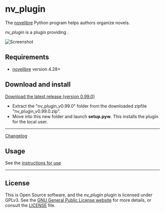 # nv_plugin

The [novelibre](https://github.com/peter88213/novelibre/) Python program helps authors organize novels.  

*nv_plugin* is a plugin providing . 

![Screenshot](docs/Screenshots/screen01.png)

## Requirements

- [novelibre](https://github.com/peter88213/novelibre/) version 4.28+

## Download and install

[Download the latest release (version 0.99.0)](https://github.com/peter88213/nv_plugin/raw/main/dist/nv_plugin_v0.99.0.zip)

- Extract the "nv_plugin_v0.99.0" folder from the downloaded zipfile "nv_plugin_v0.99.0.zip".
- Move into this new folder and launch **setup.pyw**. This installs the plugin for the local user.

---

[Changelog](docs/changelog.md)

## Usage

See the [instructions for use](docs/usage.md)

---

## License

This is Open Source software, and the *nv_plugin* plugin is licensed under GPLv3. See the
[GNU General Public License website](https://www.gnu.org/licenses/gpl-3.0.en.html) for more
details, or consult the [LICENSE](https://github.com/peter88213/nv_plugin/blob/main/LICENSE) file.

